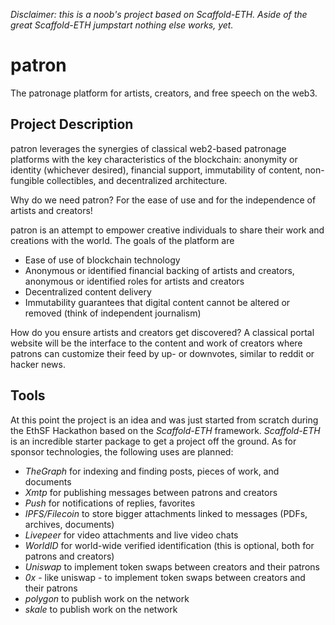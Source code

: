 *Disclaimer: this is a noob's project based on Scaffold-ETH. Aside of the great Scaffold-ETH jumpstart nothing else works, yet.*

# patron

The patronage platform for artists, creators, and free speech on the web3.

## Project Description

patron leverages the synergies of classical web2-based patronage platforms with the key characteristics of the blockchain: anonymity or identity (whichever desired), financial support, immutability of content, non-fungible collectibles, and decentralized architecture.

Why do we need patron? For the ease of use and for the independence of artists and creators!

patron is an attempt to empower creative individuals to share their work and creations with the world. The goals of the platform are
* Ease of use of blockchain technology
* Anonymous or identified financial backing of artists and creators, anonymous or identified roles for artists and creators
* Decentralized content delivery
* Immutability guarantees that digital content cannot be altered or removed (think of independent journalism)

How do you ensure artists and creators get discovered? A classical portal website will be the interface to the content and work of creators where patrons can customize their feed by up- or downvotes, similar to reddit or hacker news.

## Tools

At this point the project is an idea and was just started from scratch during the EthSF Hackathon based on the *Scaffold-ETH* framework. *Scaffold-ETH* is an incredible starter package to get a project off the ground. As for sponsor technologies, the following uses are planned:

* *TheGraph* for indexing and finding posts, pieces of work, and documents
* *Xmtp* for publishing messages between patrons and creators
* *Push* for notifications of replies, favorites
* *IPFS/Filecoin* to store bigger attachments linked to messages (PDFs, archives, documents)
* *Livepeer* for video attachments and live video chats
* *WorldID* for world-wide verified identification (this is optional, both for patrons and creators)
* *Uniswap* to implement token swaps between creators and their patrons
* *0x* - like uniswap - to implement token swaps between creators and their patrons
* *polygon* to publish work on the network
* *skale* to publish work on the network
